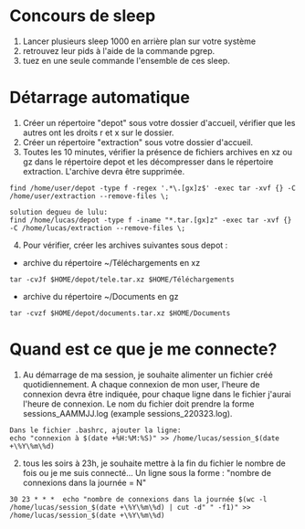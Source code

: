# Concours de sleep
1. Lancer plusieurs sleep 1000 en arrière plan sur votre système
2. retrouvez leur pids à l'aide de la commande pgrep.
3. tuez en une seule commande l'ensemble de ces sleep.

# Détarrage automatique

1. Créer un répertoire "depot" sous votre dossier d'accueil, vérifier que les autres ont les droits r et x sur le dossier.
2. Créer un répertoire "extraction" sous votre dossier d'accueil. 
3. Toutes les 10 minutes, vérifier la présence de fichiers archives en xz ou gz dans le répertoire depot et les décompresser dans le répertoire extraction. L'archive devra être supprimée.
```
find /home/user/depot -type f -regex '.*\.[gx]z$' -exec tar -xvf {} -C /home/user/extraction --remove-files \;

solution degueu de lulu:
find /home/lucas/depot -type f -iname "*.tar.[gx]z" -exec tar -xvf {} -C /home/lucas/extraction --remove-files \;
```
4. Pour vérifier, créer les archives suivantes sous depot :
- archive du répertoire ~/Téléchargements en xz
```
tar -cvJf $HOME/depot/tele.tar.xz $HOME/Téléchargements
```
- archive du répertoire ~/Documents en gz 
```
tar -cvzf $HOME/depot/documents.tar.xz $HOME/Documents
```
# Quand est ce que je me connecte?
1. Au démarrage de ma session, je souhaite alimenter un fichier créé quotidiennement. A chaque connexion de mon user, l'heure de connexion devra être indiquée, pour chaque ligne dans le fichier j'aurai l'heure de connexion. Le nom du fichier doit prendre la forme sessions_AAMMJJ.log (example sessions_220323.log).

```
Dans le fichier .bashrc, ajouter la ligne:
echo "connexion à $(date +%H:%M:%S)" >> /home/lucas/session_$(date +\%Y\%m\%d)
```

2. tous les soirs à 23h, je souhaite mettre à la fin du fichier le nombre de fois ou je me suis connecté... Un ligne sous la forme : "nombre de connexions dans la journée = N"

```
30 23 * * *  echo "nombre de connexions dans la journée $(wc -l /home/lucas/session_$(date +\%Y\%m\%d) | cut -d" " -f1)" >> /home/lucas/session_$(date +\%Y\%m\%d)
```
